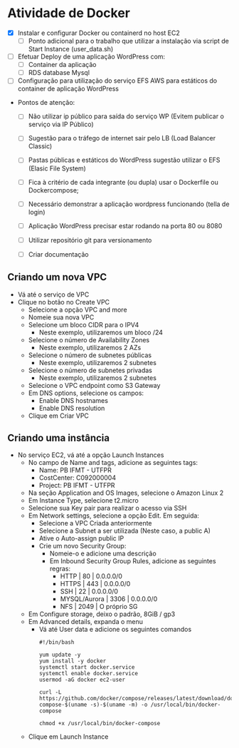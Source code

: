 # Atividade de Docker

- [x] Instalar e configurar Docker ou containerd no host EC2
    - [ ] Ponto adicional para o trabalho que utilizar a instalação via script de Start Instance (user_data.sh)
- [ ] Efetuar Deploy de uma aplicação WordPress com:
    - [ ] Container da aplicação
    - [ ] RDS database Mysql
- [ ] Configuração para utilização do serviço EFS AWS para estáticos do container de aplicação WordPress

- Pontos de atenção:
    - [ ] Não utilizar ip público para saída do serviço WP (Evitem publicar o serviço via IP Público)
    - [ ] Sugestão para o tráfego de internet sair pelo LB (Load Balancer Classic)
    - [ ] Pastas públicas e estáticos do WordPress sugestão utilizar o EFS (Elasic File System)
    - [ ] Fica à critério de cada integrante (ou dupla) usar o Dockerfile ou Dockercompose;
    - [ ] Necessário demonstrar a aplicação wordpress funcionando (tella de login)
    - [ ] Aplicação WordPress precisar estar rodando na porta 80 ou 8080
    - [ ] Utilizar repositório git para versionamento
    - [ ] Criar documentação


## Criando um nova VPC
- Vá até o serviço de VPC
- Clique no botão no Create VPC
    - Selecione a opção VPC and more
    - Nomeie sua nova VPC
    - Selecione um bloco CIDR para o IPV4
        - Neste exemplo, utilizaremos um bloco /24
    - Selecione o número de Availability Zones
        - Neste exemplo, utilizaremos 2 AZs
    - Selecione o número de subnetes públicas
        - Neste exemplo, utilizaremos 2 subnetes
    - Selecione o número de subnetes privadas
        - Neste exemplo, utilizaremos 2 subnetes
    - Selecione o VPC endpoint como S3 Gateway
    - Em DNS options, selecione os campos:
        - Enable DNS hostnames
        - Enable DNS resolution
    - Clique em Criar VPC

## Criando uma instância
- No serviço EC2, vá até a opção Launch Instances
    - No campo de Name and tags, adicione as seguintes tags:
        - Name: PB IFMT - UTFPR
        - CostCenter: C092000004
        - Project: PB IFMT - UTFPR
    - Na seção Application and OS Images, selecione o Amazon Linux 2
    - Em Instance Type, selecione t2.micro
    - Selecione sua Key pair para realizar o acesso via SSH
    - Em Network settings, selecione a opção Edit. Em seguida:
        - Selecione a VPC Criada anteriormente
        - Selecione a Subnet a ser utilizada (Neste caso, a public A)
        - Ative o Auto-assign public IP
        - Crie um novo Security Group:
            - Nomeie-o e adicione uma descrição
            - Em Inbound Security Group Rules, adicione as seguintes regras:
                - HTTP         |  80  | 0.0.0.0/0
                - HTTPS        | 443  | 0.0.0.0/0
                - SSH          |  22  | 0.0.0.0/0
                - MYSQL/Aurora | 3306 | 0.0.0.0/0
                - NFS          | 2049 | O próprio SG
    - Em Configure storage, deixo o padrão, 8GiB / gp3
    - Em Advanced details, expanda o menu
        - Vá até User data e adicione os seguintes comandos
            ```
            #!/bin/bash

            yum update -y
            yum install -y docker
            systemctl start docker.service
            systemctl enable docker.service
            usermod -aG docker ec2-user

            curl -L https://github.com/docker/compose/releases/latest/download/docker-compose-$(uname -s)-$(uname -m) -o /usr/local/bin/docker-compose

            chmod +x /usr/local/bin/docker-compose
            ```
    - Clique em Launch Instance
